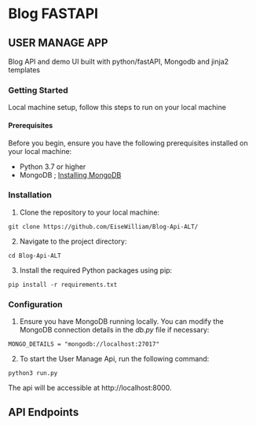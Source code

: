 # Blog FASTAPI

## USER MANAGE APP
Blog API and demo UI built with python/fastAPI, Mongodb and jinja2 templates

### Getting Started
Local machine setup, follow this steps to run on your local machine

#### Prerequisites
Before you begin, ensure you have the following prerequisites installed on your local machine:

- Python 3.7 or higher
- MongoDB ;
[Installing MongoDB](https://www.mongodb.com/docs/manual/administration/install-community/)

### Installation
1. Clone the repository to your local machine:

`git clone https://github.com/EiseWilliam/Blog-Api-ALT/`

2. Navigate to the project directory:

`cd Blog-Api-ALT`

3. Install the required Python packages using pip:

```pip install -r requirements.txt```

### Configuration
1. Ensure you have MongoDB running locally. You can modify the MongoDB connection details in the *db.py* file if necessary:

``MONGO_DETAILS = "mongodb://localhost:27017"``

2. To start the User Manage Api, run the following command:
   
`python3 run.py`

The api will be accessible at http://localhost:8000.


## API Endpoints






